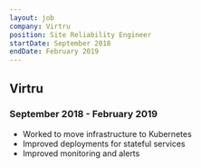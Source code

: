 ```yaml
---
layout: job
company: Virtru
position: Site Reliability Engineer
startDate: September 2018
endDate: February 2019
---
```

## Virtru
### September 2018 - February 2019
* Worked to move infrastructure to Kubernetes
* Improved deployments for stateful services
* Improved monitoring and alerts
